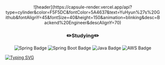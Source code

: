 <!--
**top6543top/top6543top** is a ✨ _special_ ✨ repository because its `README.md` (this file) appears on your GitHub profile.

Here are some ideas to get you started:

- 🔭 I’m currently working on ...
- 🌱 I’m currently learning ...
- 👯 I’m looking to collaborate on ...
- 🤔 I’m looking for help with ...
- 💬 Ask me about ...
- 📫 How to reach me: ...
- 😄 Pronouns: ...
- ⚡ Fun fact: ...
-->
<p align="center">
  ![header](https://capsule-render.vercel.app/api?type=cylinder&color=F5F5DC&fontColor=5A4637&text=YuHyun%27s%20Github&fontAlignY=45&fontSize=40&height=150&animation=blinking&desc=Backend%20Engineer&descAlignY=70)
</p>

<h3 align="center">✏️Studying✏️</h3>

<p align="center">
  <img src="https://img.shields.io/badge/spring-%236DB33F.svg?&style=for-the-badge&logo=spring&logoColor=white" alt="Spring Badge" />
  <img src="https://img.shields.io/badge/spring%20boot-%236DB33F.svg?&style=for-the-badge&logo=springboot&logoColor=white" alt="Spring Boot Badge" />
  <img src="https://img.shields.io/badge/java-%23007396.svg?&style=for-the-badge&logo=java&logoColor=white" alt="Java Badge" />
  <img src="https://img.shields.io/badge/amazon%20aws-%23232F3E.svg?&style=for-the-badge&logo=amazon%20aws&logoColor=white" alt="AWS Badge" />
</p>




[![Typing SVG](https://readme-typing-svg.demolab.com/?lines=First+line+of+text;Second+line+of+text)](https://git.io/typing-svg)
